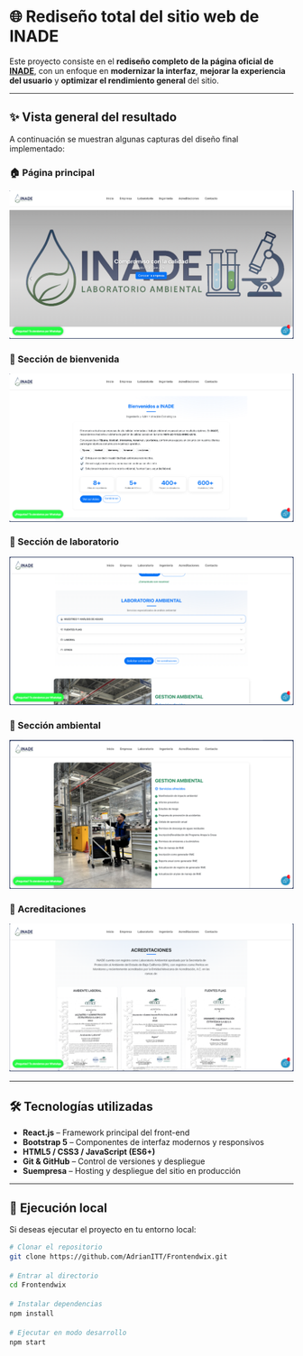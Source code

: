 # 🌐 Rediseño total del sitio web de INADE

Este proyecto consiste en el **rediseño completo de la página oficial de [INADE](https://inade.mx/)**, con un enfoque en **modernizar la interfaz**, **mejorar la experiencia del usuario** y **optimizar el rendimiento general** del sitio.

---

## ✨ Vista general del resultado

A continuación se muestran algunas capturas del diseño final implementado:

### 🏠 Página principal
![Inicio de la página](./images/Carrusel.png)

### 🙌 Sección de bienvenida
![Bienvenida](./images/Bienvenida.png)

### 🔬 Sección de laboratorio
![Laboratorio](./images/Laboratorio.png)

### 🌱 Sección ambiental
![Ambiental](./images/Ambiental.png)

### 🧾 Acreditaciones
![Acreditaciones](./images/Acreditaciones.png)

---

## 🛠️ Tecnologías utilizadas

- **React.js** – Framework principal del front-end  
- **Bootstrap 5** – Componentes de interfaz modernos y responsivos  
- **HTML5 / CSS3 / JavaScript (ES6+)**  
- **Git & GitHub** – Control de versiones y despliegue  
- **Suempresa** – Hosting y despliegue del sitio en producción  

---

## 🚀 Ejecución local

Si deseas ejecutar el proyecto en tu entorno local:

```bash
# Clonar el repositorio
git clone https://github.com/AdrianITT/Frontendwix.git

# Entrar al directorio
cd Frontendwix

# Instalar dependencias
npm install

# Ejecutar en modo desarrollo
npm start
